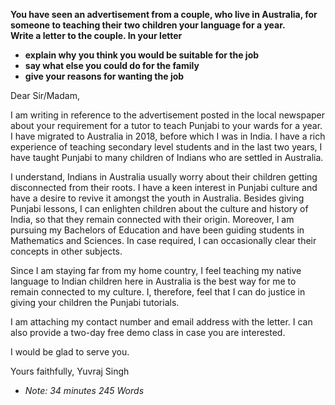 
**You have seen an advertisement from a couple, who live in Australia, for someone to teaching their two children your language for a year.**  
**Write a letter to the couple. In your letter**  
- **explain why you think you would be suitable for the job**  
- **say what else you could do for the family**  
- **give your reasons for wanting the job**  


Dear Sir/Madam,

I am writing in reference to the advertisement posted in the local newspaper about your requirement for a tutor to teach Punjabi to your wards for a year. I have migrated to Australia in 2018, before which I was in India. I have a rich experience of teaching secondary level students and in the last two years, I have taught Punjabi to many children of Indians who are settled in Australia.

I understand, Indians in Australia usually worry about their children getting disconnected from their roots. I have a keen interest in Punjabi culture and have a desire to revive it amongst the youth in Australia. Besides giving Punjabi lessons, I can enlighten children about the culture and history of India, so that they remain connected with their origin. Moreover, I am pursuing my Bachelors of Education and have been guiding students in Mathematics and Sciences. In case required, I can occasionally clear their concepts in other subjects.

Since I am staying far from my home country, I feel teaching my native language to Indian children here in Australia is the best way for me to remain connected to my culture. I, therefore, feel that I can do justice in giving your children the Punjabi tutorials.

I am attaching my contact number and email address with the letter. I can also provide a two-day free demo class in case you are interested.

I would be glad to serve you.

Yours faithfully,
Yuvraj Singh

- *Note: 34 minutes 245 Words*
